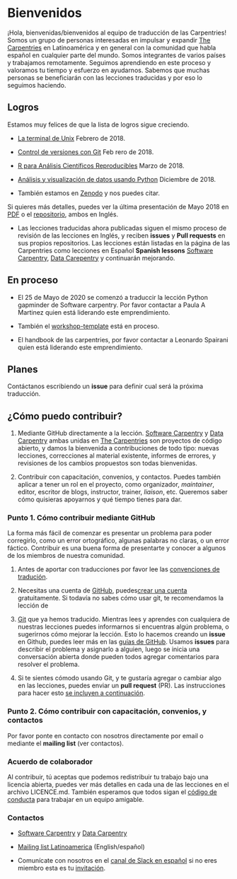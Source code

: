 # Bienvenidos

¡Hola, bienvenidas/bienvenidos al equipo de traducción de las Carpentries! Somos un grupo de personas interesadas en impulsar y expandir [The Carpentries](https://carpentries.org/) en Latinoamérica y en general con la comunidad que habla español en cualquier parte del mundo. Somos integrantes de varios países y trabajamos remotamente. Seguimos aprendiendo en este proceso y valoramos tu tiempo y esfuerzo en ayudarnos. Sabemos que muchas personas se beneficiarán con las lecciones traducidas y por eso lo seguimos haciendo.

## Logros

Estamos muy felices de que la lista de logros sigue creciendo.

- [La terminal de Unix](https://github.com/swcarpentry/shell-novice-es) Febrero de 2018.

- [Control de versiones con Git](https://github.com/swcarpentry/git-novice-es) Feb rero de 2018.

- [R para Análisis Científicos Reproducibles](https://github.com/swcarpentry/r-novice-gapminder-es) Marzo de 2018.

- [Análisis y visualización de datos usando Python](https://datacarpentry.org/python-ecology-lesson-es/) Diciembre de 2018.

- También estamos en [Zenodo](https://zenodo.org/communities/carpentries/?page=1&size=20) y nos puedes citar.

Si quieres más detalles, puedes ver la última presentación de Mayo 2018 en [PDF](https://github.com/Carpentries-ES/Presentations/blob/master/2018/CarpentryCon/Spanish%20Lessons%20and%20Community_chrome.pdf) o el [repositorio](https://github.com/Carpentries-ES/Presentations), ambos en Inglés.

- Las lecciones traducidas ahora publicadas siguen el mismo proceso de revisión de las lecciones en Inglés, y reciben **issues** y **Pull requests** en sus propios repositorios. Las lecciones están listadas en la página de las Carpentries como lecciones en Español **Spanish lessons** [Software Carpentry](https://software-carpentry.org/lessons/), [Data Carepentry](https://datacarpentry.org/lessons/) y continuarán mejorando.

## En proceso

- El 25 de Mayo de 2020 se comenzó a traduccir la lección
Python gapminder de Software carpentry. Por favor contactar a Paula A Martinez quien
está liderando este emprendimiento.

- También el [workshop-template](https://github.com/Carpentries-ES/workshop-template/blob/gh-pages/index.md) está en proceso.

- El handbook de las carpentries, por favor contactar a Leonardo Spairani quien
está liderando este emprendimiento.

## Planes

Contáctanos escribiendo un **issue** para definir cual será la próxima traducción.

## ¿Cómo puedo contribuir?

1) Mediante GitHub directamente a la lección.
[Software Carpentry][swc-site] y [Data Carpentry][dc-site] ambas
unidas en [The Carpentries](https://carpentries.org/) son
proyectos de código abierto, y damos la bienvenida a contribuciones
de todo tipo: nuevas lecciones, correcciones al material existente,
informes de errores, y revisiones de los cambios propuestos son todas
bienvenidas.

2) Contribuir con capacitación, convenios, y contactos.
Puedes también aplicar a tener un rol en el proyecto, como organizador,
*maintainer*, editor, escritor de blogs, instructor, trainer, *liaison*, etc.
Queremos saber cómo quisieras apoyarnos y qué tiempo tienes para dar.

### Punto 1. Cómo contribuir mediante GitHub

La forma más fácil de comenzar es presentar un problema para
poder corregirlo, como un error ortográfico, algunas palabras no claras,
o un error fáctico. Contribuir es una buena forma de presentarte
y conocer a algunos de los miembros de nuestra comunidad.

1. Antes de aportar con traducciones por favor lee las [convenciones de tradución](https://github.com/Carpentries-ES/board/blob/master/Convenciones_Traduccion.md).

2. Necesitas una cuenta de [GitHub][github], puedes[crear una cuenta][github-join] gratuitamente. Si todavía no sabes cómo usar git, te recomendamos la lección de
3. [Git](https://github.com/swcarpentry/git-novice-es) que ya hemos traducido. Mientras lees y aprendes con cualquiera de nuestras lecciones puedes informarnos si encuentras algún problema, o sugerirnos cómo mejorar la lección. Esto lo hacemos creando un **issue** en Github, puedes leer más en las [guías de GitHub](https://guides.github.com/features/issues/). Usamos **issues** para describir el problema y asignarlo a alguien, luego se inicia una conversación abierta donde pueden todos agregar comentarios para resolver el problema.

4. Si te sientes cómodo usando Git, y te gustaría agregar o cambiar algo en las lecciones, puedes enviar un **pull request** (PR). Las  instrucciones para hacer esto [se incluyen a continuación][como-contribuir].

### Punto 2. Cómo contribuir con capacitación, convenios, y contactos

Por favor ponte en contacto con nosotros directamente por email o mediante el **mailing list** (ver contactos).

### Acuerdo de colaborador

Al contribuir, tú aceptas que podemos redistribuir tu trabajo bajo una
licencia abierta, puedes ver más detalles en cada una de las lecciones en el archivo LICENCE.md. También esperamos que todos sigan el [código de conducta](https://docs.carpentries.org/topic_folders/policies/code-of-conduct.html) para trabajar
en un equipo amigable.

### Contactos

- [Software Carpentry][swc-site] y [Data Carpentry][dc-site]

- [Mailing list Latinoamerica](https://carpentries.topicbox.com/groups/local-latinoamerica/members) (English/español)

- Comunícate con nosotros en el [canal de Slack en español](https://swcarpentry.slack.com/messages/CDZLNHSMQ) si no eres miembro esta es tu [invitación](https://swc-slack-invite.herokuapp.com/).

[dc-lessons]: http://datacarpentry.org/lessons/
[dc-site]: http://datacarpentry.org/
[github]: http://github.com
[github-flow]: https://guides.github.com/introduction/flow/
[github-join]: https://github.com/join
[como-contribuir]: https://guides.github.com/activities/hello-world/#pr
[swc-lessons]: http://software-carpentry.org/lessons/
[swc-site]: http://software-carpentry.org/
